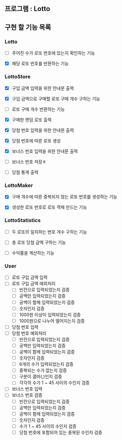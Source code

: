 ## 프로그램 : Lotto

## 구현 할 기능 목록

### Lotto
- [ ] 주어진 수가 로또 번호에 있는지 확인하는 기능
- [x] 해당 로또 번호를 반환하는 기능


### LottoStore
- [x] 구입 금액 입력을 위한 안내문 출력
- [x] 구입 금액으로 구매할 로또 구매 개수 구하는 기능
- [ ] 로또 구매 개수 반환하는 기능
- [x] 구매한 랜덤 로또 출력
- [x] 당첨 번호 입력을 위한 안내문 출력
- [x] 당첨 번호에 따른 로또 생성
- [x] 보너스 번호 입력을 위한 안내문 출력
- [ ] 보너스 번호 저장ㅎ
- [ ] 당첨 통계 출력


### LottoMaker
- [x] 구매 개수에 따른 중복되지 않는 로또 번호를 생성하는 기능
- [x] 생성한 로또 번호로 로또 객체 만드는 기능


### LottoStatistics
- [ ] 두 로또의 일치하는 번호 개수 구하는 기능
- [ ] 총 로또 당첨 금액 구하는 기능
- [ ] 수익률을 계산하는 기능


### User
- [ ] 로또 구입 금액 입력
- [ ] 로또 구입 금액 예외처리
    - [ ] 빈칸으로 입력되었는지 검증
    - [ ] 공백만 입력되었는지 검증
    - [ ] 공백이 함께 입력되었는지 검증
    - [ ] 숫자인지 검증
    - [ ] 1000원 이상이 입력되었는지 검증
    - [ ] 1000원으로 나누어 떨어지는지 검증
- [ ] 당첨 번호 입력
- [ ] 당첨 번호 예외처리
    - [ ] 빈칸으로 입력되었는지 검증
    - [ ] 공백만 입력되었는지 검증
    - [ ] 공백이 함께 입력되었는지 검증
    - [ ] 숫자인지 검증
    - [ ] 6개의 수가 입력되었는지 검증
    - [ ] 중복되는 수가 없는지 검증
    - [ ] 구분이 콤마(,)인지 검증
    - [ ] 각각의 수가 1 ~ 45 사이의 수인지 검증
- [ ] 보너스 번호 입력
- [ ] 보너스 번호 검증
    - [ ] 빈칸으로 입력되었는지 검증
    - [ ] 공백만 입력되었는지 검증
    - [ ] 공백이 함께 입력되었는지 검증
    - [ ] 숫자인지 검증
    - [ ] 수가 1 ~ 45 사이의 수인지 검증
    - [ ] 당첨 번호에 포함되어 있는 중복된 수인지 검증